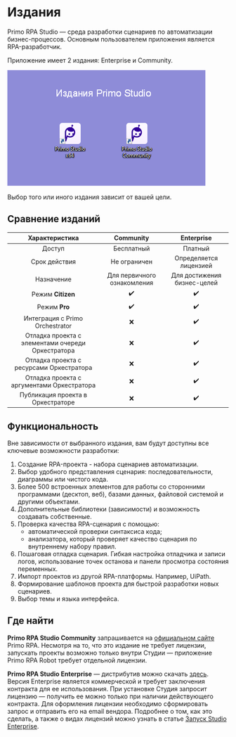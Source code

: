 # Издания

Primo RPA Studio — среда разработки сценариев по автоматизации бизнес-процессов. Основным пользователем приложения является RPA-разработчик.

Приложение имеет 2 издания: Enterprise и Community.

![](<../.gitbook/assets/editions-new-font.png>)

Выбор того или иного издания зависит от вашей цели.

## Сравнение изданий 

|  Характеристика         |  Community                                                    |  Enterprise                     |
| :----------------------: | :-----------------------------------------------------------: | :-----------------------------: |
| Доступ                 | Бесплатный                                                    | Платный                         |   
| Срок действия          | Не ограничен                                                  | Определяется лицензией          |     
| Назначение             | Для первичного ознакомления                                   | Для достижения бизнес-целей     |  
| Режим **Citizen**      | :heavy_check_mark:                                            | :heavy_check_mark:  |
| Режим **Pro**          | :heavy_check_mark:                                            | :heavy_check_mark:  |
| Интеграция с Primo Orchestrator | :x:                                                  | :heavy_check_mark:  |
| Отладка проекта с элементами очереди Оркестратора | :x:                                | :heavy_check_mark:  |
| Отладка проекта с ресурсами Оркестратора | :x:                                         | :heavy_check_mark:  |
| Отладка проекта с аргументами Оркестратора | :x:                                       | :heavy_check_mark:  |
| Публикация проекта в Оркестраторе | :x:                                                | :heavy_check_mark:  |

## Функциональность

Вне зависимости от выбранного издания, вам будут доступны все ключевые возможности разработки:
1. Создание RPA-проекта - набора сценариев автоматизации.
2. Выбор удобного представления сценария: последовательности, диаграммы или чистого кода.
3. Более 500 встроенных элементов для работы со сторонними программами (десктоп, веб), базами данных, файловой системой и другими объектами.
4. Дополнительные библиотеки (зависимости) и возможность создавать собственные.
5. Проверка качества RPA-сценария с помощью:
   * автоматической проверки синтаксиса кода;
   * анализатора, который проверяет качество сценария по внутреннему набору правил.
6. Пошаговая отладка сценария. Гибкая настройка отладчика и записи логов, использование точек останова и панели просмотра состояния переменных.
7. Импорт проектов из другой RPA-платформы. Например, UiPath.
8. Формирование шаблонов проекта для быстрой разработки новых сценариев.
9. Выбор темы и языка интерфейса.

## Где найти 

**Primo RPA Studio Community** запрашивается на [официальном сайте](https://primo-rpa.ru/) Primo RPA. Несмотря на то, что это издание не требует лицензии, запускать проекты возможно только внутри Студии — приложение Primo RPA Robot требует отдельной лицензии.

**Primo RPA Studio Enterprise** — дистрибутив можно скачать [здесь](https://disk.primo-rpa.ru/index.php/s/primo?path=%2FRelease%2FStudio). Версия Enterprise является коммерческой и требует заключения контракта для ее использования. При установке Студия запросит лицензию — получить ее можно только при наличии действующего контракта. Для оформления лицензии необходимо сформировать запрос и отправить его на email вендора. Подробнее о том, как это сделать, а также о видах лицензий можно узнать в статье [Запуск Studio Enterprise](https://docs.primo-rpa.ru/primo-rpa/primo-studio/enterprise).
